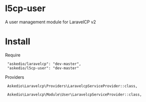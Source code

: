 # l5cp-user
A user management module for LaravelCP v2

# Install

Require

     "askedio/laravelcp": "dev-master",
     "askedio/l5cp-user": "dev-master"


Providers
    
     Askedio\Laravelcp\Providers\LaravelcpServiceProvider::class,
     
     Askedio\Laravelcp\Module\User\LaravelcpServiceProvider::class,
     
